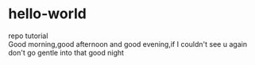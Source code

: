 # hello-world
repo tutorial  
Good morning,good afternoon and good evening,if I couldn't see u again
don't go gentle into that good night
